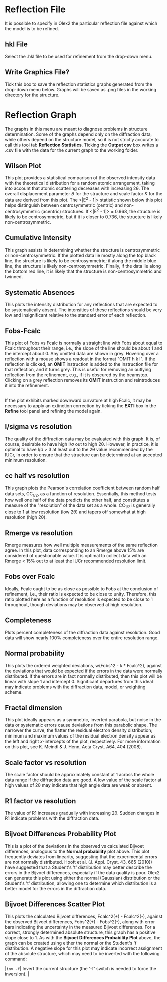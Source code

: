 #  Reflection File
It is possible to specify in Olex2 the particular reflection file against which the model is to be refined.

## hkl File
Select the .hkl file to be used for refinement from the drop-down menu.

## Write Graphics File?
Tick this box to save the reflection statistics graphs generated from the drop-down menu below. Graphs will be saved as .png files in the working directory for the structure.


# Reflection Graph
The graphs in this menu are meant to diagnose problems in structure determination. Some of the graphs depend only on the diffraction data, while others depend on the structure model, so it is not strictly accurate to call this tool tab **Reflection Statistics**. Ticking the **Output csv** box writes a .csv file with the data for the current graph to the working folder.

## Wilson Plot
This plot provides a statistical comparison of the observed intensity data with the theoretical distribution for a random atomic arrangement, taking into account that atomic scattering decreases with increasing 2&theta;. The overall displacement parameter *B* for the structure and scale factor *K* for the data are derived from this plot. The <|E<sup>2</sup> - 1|> statistic shown below this plot helps distinguish between centrosymmetric (centric) and non-centrosymmetric (acentric) structures. If <|E<sup>2</sup> - 1|> &asymp; 0.968, the structure is likely to be centrosymmetric, but if it is closer to 0.736, the structure is likely non-centrosymmetric.

## Cumulative Intensity
This graph assists in determining whether the structure is centrosymmetric or non-centrosymmetric. If the plotted data lie mostly along the top black line, the structure is likely to be centrosymmetric; if along the middle blue line, the structure is likely non-centrosymmetric. Finally, if the data lie along the bottom red line, it is likely that the structure is non-centrosymmetric and twinned.

## Systematic Absences
This plots the intensity distribution for any reflections that are expected to be systematically absent. The intensities of these reflections should be very low and insignificant relative to the standard error of each reflection.

## Fobs-Fcalc
This plot of Fobs vs Fcalc is normally a straight line with Fobs about equal to Fcalc throughout their range, i.e., the slope of the line should be about 1 and the intercept about 0. Any omitted data are shown in grey. Hovering over a reflection with a mouse shows a readout in the format "OMIT h k l". If the reflection is clicked, an **OMIT** instruction is added to the instruction file for that reflection, and it turns grey. This is useful for removing an outlying reflection from the refinement, e.g., if it is obscured by the beamstop. Clicking on a grey reflection removes its **OMIT** instruction and reintroduces it into the refinement. 
<br>
<br>

If the plot exhibits marked downward curvature at high Fcalc, it may be necessary to apply an extinction correction by ticking the **EXTI** box in the **Refine** tool panel and refining the model again.

## I/sigma vs resolution
The quality of the diffraction data may be evaluated with this graph. It is, of course, desirable to have high I/&sigma; out to high 2&theta;. However, in practice, it is optimal to have I/&sigma; > 3 at least out to the 2&theta; value recommended by the IUCr, in order to ensure that the structure can be determined at an accepted minimum resolution.

## cc half vs resolution
This graph plots the Pearson's correlation coefficient between random half data sets, CC<sub>1/2</sub>, as a function of resolution. Essentially, this method tests how well one half of the data predicts the other half, and constitutes a measure of the "resolution" of the data set as a whole. CC<sub>1/2</sub> is generally close to 1 at low resolution (low 2&theta;) and tapers off somewhat at high resolution (high 2&theta;).

## Rmerge vs resolution
Rmerge measures how well multiple measurements of the same reflection agree. In this plot, data corresponding to an Rmerge above 15% are considered of questionable value. It is optimal to collect data with an Rmerge < 15% out to at least the IUCr recommended resolution limit.

## Fobs over Fcalc
Ideally, Fcalc ought to be as close as possible to Fobs at the conclusion of refinement, i.e., their ratio is expected to be close to unity. Therefore, this ratio plotted here as a function of resolution is expected to be close to 1 throughout, though deviations may be observed at high resolution.

## Completeness
Plots percent completeness of the diffraction data against resolution. Good data will show nearly 100% completeness over the entire resolution range.

## Normal probability
This plots the ordered weighted deviations, w(Fobs^2 - k * Fcalc^2), against the deviations that would be expected if the errors in the data were normally distributed. If the errors are in fact normally distributed, then this plot will be linear with slope 1 and intercept 0. Significant departures from this ideal may indicate problems with the diffraction data, model, or weighting scheme.

## Fractal dimension
This plot ideally appears as a symmetric, inverted parabola, but noise in the data or systematic errors cause deviations from this parabolic shape. The narrower the curve, the flatter the residual electron density distribution; minimum and maximum values of the residual electron density appear as the left and right *x*-intercepts of the plot, respectively. For more information on this plot, see K. Meindl & J. Henn, Acta Cryst. A64, 404 (2008).

## Scale factor vs resolution
The scale factor should be approximately constant at 1 across the whole data range if the diffraction data are good. A low value of the scale factor at high values of 2&theta; may indicate that high angle data are weak or absent.

## R1 factor vs resolution
The value of R1 increases gradually with increasing 2&theta;. Sudden changes in R1 indicate problems with the diffraction data.

## Bijvoet Differences Probability Plot
This is a plot of the deviations in the observed vs calculated Bijvoet differences, analogous to the **Normal probability** plot above. This plot frequently deviates from linearity, suggesting that the experimental errors are not normally distributed. Hooft et al. (J. Appl. Cryst. 43, 665 (2010)) have suggested that a Student's 't' distribution may better describe the errors in the Bijvoet differences, especially if the data quality is poor. Olex2 can generate this plot using either the normal (Gaussian) distribution or the Student's 't' distribution, allowing one to determine which distribution is a better model for the errors in the diffraction data.

## Bijvoet Differences Scatter Plot
This plots the calculated Bijvoet differences, Fcalc^2(+) - Fcalc^2(-), against the observed Bijvoet differences, Fobs^2(+) - Fobs^2(-), along with error bars indicating the uncertainty in the measured Bijvoet differences. For a correct, strongly determined absolute structure, this graph has a positive slope close to 1. As with the **Bijvoet Differences Probability Plot** above, the graph can be created using either the normal or the Student's 't' distribution. A negative slope for this plot may indicate incorrect assignment of the absolute structure, which may need to be inverted with the following command:

|`inv -f`| Invert the current structure (the '<c>-f</c>' switch is needed to force the inversion). |

